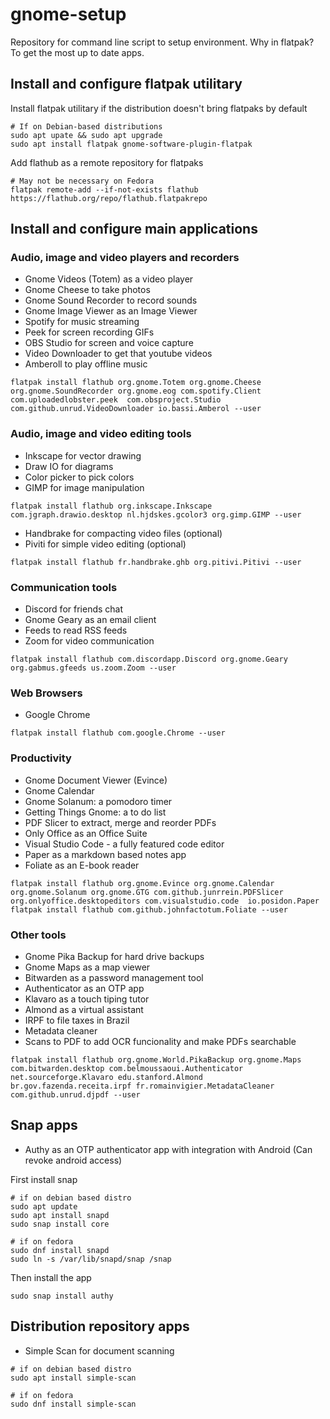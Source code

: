 # gnome-setup
Repository for command line script to setup environment.
Why in flatpak? To get the most up to date apps.

## Install and configure flatpak utilitary
Install flatpak utilitary if the distribution doesn't bring flatpaks by default
```
# If on Debian-based distributions
sudo apt upate && sudo apt upgrade
sudo apt install flatpak gnome-software-plugin-flatpak
```
Add flathub as a remote repository for flatpaks
```
# May not be necessary on Fedora
flatpak remote-add --if-not-exists flathub https://flathub.org/repo/flathub.flatpakrepo
```

## Install and configure main applications

### Audio, image and video players and recorders
- Gnome Videos (Totem) as a video player
- Gnome Cheese to take photos
- Gnome Sound Recorder to record sounds
- Gnome Image Viewer as an Image Viewer
- Spotify for music streaming
- Peek for screen recording GIFs
- OBS Studio for screen and voice capture
- Video Downloader to get that youtube videos
- Amberoll to play offline music
```
flatpak install flathub org.gnome.Totem org.gnome.Cheese org.gnome.SoundRecorder org.gnome.eog com.spotify.Client com.uploadedlobster.peek  com.obsproject.Studio com.github.unrud.VideoDownloader io.bassi.Amberol --user
```
### Audio, image and video editing tools
- Inkscape for vector drawing
- Draw IO for diagrams
- Color picker to pick colors
- GIMP for image manipulation
```
flatpak install flathub org.inkscape.Inkscape com.jgraph.drawio.desktop nl.hjdskes.gcolor3 org.gimp.GIMP --user
```
- Handbrake for compacting video files (optional)
- Piviti for simple video editing (optional)
```
flatpak install flathub fr.handbrake.ghb org.pitivi.Pitivi --user
```

### Communication tools
- Discord for friends chat
- Gnome Geary as an email client
- Feeds to read RSS feeds
- Zoom for video communication
```
flatpak install flathub com.discordapp.Discord org.gnome.Geary org.gabmus.gfeeds us.zoom.Zoom --user
```

### Web Browsers
- Google Chrome
```
flatpak install flathub com.google.Chrome --user
```
### Productivity
- Gnome Document Viewer (Evince)
- Gnome Calendar
- Gnome Solanum: a pomodoro timer
- Getting Things Gnome: a to do list
- PDF Slicer to extract, merge and reorder PDFs
- Only Office as an Office Suite
- Visual Studio Code - a fully featured code editor
- Paper as a markdown based notes app
- Foliate as an E-book reader
```
flatpak install flathub org.gnome.Evince org.gnome.Calendar org.gnome.Solanum org.gnome.GTG com.github.junrrein.PDFSlicer org.onlyoffice.desktopeditors com.visualstudio.code  io.posidon.Paper flatpak install flathub com.github.johnfactotum.Foliate --user
```
### Other tools
- Gnome Pika Backup for hard drive backups
- Gnome Maps as a map viewer
- Bitwarden as a password management tool
- Authenticator as an OTP app
- Klavaro as a touch tiping tutor
- Almond as a virtual assistant
- IRPF to file taxes in Brazil
- Metadata cleaner
- Scans to PDF to add OCR funcionality and make PDFs searchable
```
flatpak install flathub org.gnome.World.PikaBackup org.gnome.Maps com.bitwarden.desktop com.belmoussaoui.Authenticator net.sourceforge.Klavaro edu.stanford.Almond br.gov.fazenda.receita.irpf fr.romainvigier.MetadataCleaner com.github.unrud.djpdf --user
```
## Snap apps
- Authy as an OTP authenticator app with integration with Android (Can revoke android access)

First install snap
```
# if on debian based distro
sudo apt update
sudo apt install snapd
sudo snap install core

# if on fedora
sudo dnf install snapd
sudo ln -s /var/lib/snapd/snap /snap
```
Then install the app
```
sudo snap install authy
```

## Distribution repository apps
- Simple Scan for document scanning
```
# if on debian based distro
sudo apt install simple-scan

# if on fedora
sudo dnf install simple-scan
```

